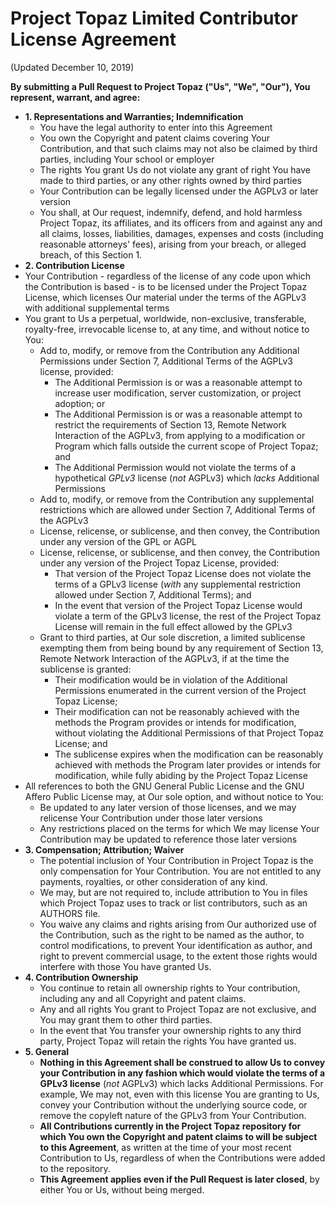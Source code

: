 # Project Topaz Limited Contributor License Agreement
(Updated December 10, 2019)

**By submitting a Pull Request to Project Topaz ("Us", "We", "Our"), You represent, warrant, and agree:**
* **1. Representations and Warranties; Indemnification**
  * You have the legal authority to enter into this Agreement
  * You own the Copyright and patent claims covering Your Contribution, and that such claims may not also be claimed by third parties, including Your school or employer
  * The rights You grant Us do not violate any grant of right You have made to third parties, or any other rights owned by third parties
  * Your Contribution can be legally licensed under the AGPLv3 or later version
  * You shall, at Our request, indemnify, defend, and hold harmless Project Topaz, its affiliates, and its officers from and against any and all claims, losses, liabilities, damages, expenses and costs (including reasonable attorneys' fees), arising from your breach, or alleged breach, of this Section 1.
* **2. Contribution License**
* Your Contribution - regardless of the license of any code upon which the Contribution is based - is to be licensed under the Project Topaz License, which licenses Our material under the terms of the AGPLv3 with additional supplemental terms
* You grant to Us a perpetual, worldwide, non-exclusive, transferable, royalty-free, irrevocable license to, at any time, and without notice to You:
  * Add to, modify, or remove from the Contribution any Additional Permissions under Section 7, Additional Terms of the AGPLv3 license, provided:
    * The Additional Permission is or was a reasonable attempt to increase user modification, server customization, or project adoption; or 
    * The Additional Permission is or was a reasonable attempt to restrict the requirements of Section 13, Remote Network Interaction of the AGPLv3, from applying to a modification or Program which falls outside the current scope of Project Topaz; and
    * The Additional Permission would not violate the terms of a hypothetical _GPLv3_ license (_not_ AGPLv3) which _lacks_ Additional Permissions
  * Add to, modify, or remove from the Contribution any supplemental restrictions which are allowed under Section 7, Additional Terms of the AGPLv3
  * License, relicense, or sublicense, and then convey, the Contribution under any version of the GPL or AGPL
  * License, relicense, or sublicense, and then convey, the Contribution under any version of the Project Topaz License, provided:
  	* That version of the Project Topaz License does not violate the terms of a GPLv3 license (_with_ any supplemental restriction allowed under Section 7, Additional Terms); and
  	* In the event that version of the Project Topaz License would violate a term of the GPLv3 license, the rest of the Project Topaz License will remain in the full effect allowed by the GPLv3
  * Grant to third parties, at Our sole discretion, a limited sublicense exempting them from being bound by any requirement of Section 13, Remote Network Interaction of the AGPLv3, if at the time the sublicense is granted:
    * Their modification would be in violation of the Additional Permissions enumerated in the current version of the Project Topaz License; 
    * Their modification can not be reasonably achieved with the methods the Program provides or intends for modification, without violating the Additional Permissions of that Project Topaz License; and
    * The sublicense expires when the modification can be reasonably achieved with methods the Program later provides or intends for modification, while fully abiding by the Project Topaz License
* All references to both the GNU General Public License and the GNU Affero Public License may, at Our sole option, and without notice to You: 
	* Be updated to any later version of those licenses, and we may relicense Your Contribution under those later versions
	* Any restrictions placed on the terms for which We may license Your Contribution may be updated to reference those later versions
* **3. Compensation; Attribution; Waiver**
  * The potential inclusion of Your Contribution in Project Topaz is the only compensation for Your Contribution. You are not entitled to any payments, royalties, or other consideration of any kind.
  * We may, but are not required to, include attribution to You in files which Project Topaz uses to track or list contributors, such as an AUTHORS file.
  * You waive any claims and rights arising from Our authorized use of the Contribution, such as the right to be named as the author, to control modifications, to prevent Your identification as author, and right to prevent commercial usage, to the extent those rights would interfere with those You have granted Us.
* **4. Contribution Ownership**
  * You continue to retain all ownership rights to Your contribution, including any and all Copyright and patent claims.
  * Any and all rights You grant to Project Topaz are not exclusive, and You may grant them to other third parties.
  * In the event that You transfer your ownership rights to any third party, Project Topaz will retain the rights You have granted us.
* **5. General**
  * **Nothing in this Agreement shall be construed to allow Us to convey your Contribution in any fashion which would violate the terms of a GPLv3 license** (_not_ AGPLv3) which lacks Additional Permissions. For example, We may not, even with this license You are granting to Us, convey your Contribution without the underlying source code, or remove the copyleft nature of the GPLv3 from Your Contribution.
  * **All Contributions currently in the Project Topaz repository for which You own the Copyright and patent claims to will be subject to this Agreement**, as written at the time of your most recent Contribution to Us, regardless of when the Contributions were added to the repository. 
  * **This Agreement applies even if the Pull Request is later closed**, by either You or Us, without being merged.
